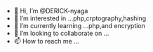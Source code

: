 - 👋 Hi, I’m @DERICK-nyaga
- 👀 I’m interested in ...php,crptography,hashing
- 🌱 I’m currently learning ...php,and encryption
- 💞️ I’m looking to collaborate on ...
- 📫 How to reach me ...

<!---
DERICK-nyaga/DERICK-nyaga is a ✨ special ✨ repository because its `README.md` (this file) appears on your GitHub profile.
You can click the Preview link to take a look at your changes.
--->
